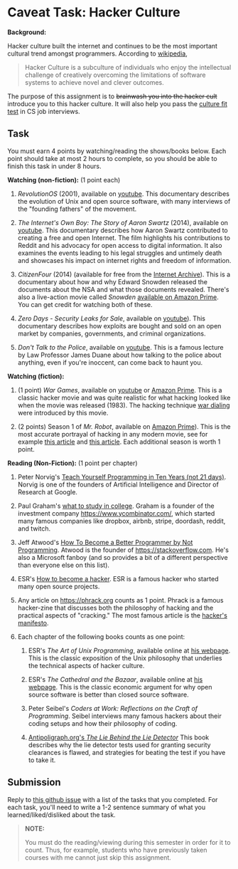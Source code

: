 # Caveat Task: Hacker Culture

**Background:**

Hacker culture built the internet and continues to be the most important cultural trend amongst programmers.
According to [wikipedia](https://en.wikipedia.org/wiki/Hacker_culture),

> Hacker Culture is a subculture of individuals who enjoy the intellectual challenge of creatively overcoming the limitations of software systems to achieve novel and clever outcomes.

The purpose of this assignment is to ~~brainwash you into the hacker cult~~ introduce you to this hacker culture.
It will also help you pass the [culture fit test](https://triplebyte.com/blog/what-companies-mean-by-culture-fit) in CS job interviews.

## Task

You must earn 4 points by watching/reading the shows/books below.
Each point should take at most 2 hours to complete,
so you should be able to finish this task in under 8 hours.

**Watching (non-fiction):** (1 point each)

1. *RevolutionOS* (2001), available on [youtube](https://www.youtube.com/watch?v=4vW62KqKJ5A).
   This documentary describes the evolution of Unix and open source software,
   with many interviews of the "founding fathers" of the movement.

1. *The Internet's Own Boy: The Story of Aaron Swartz* (2014), available on [youtube](https://www.youtube.com/watch?v=9vz06QO3UkQ).
   This documentary describes how Aaron Swartz contributed to creating a free and open Internet. The film highlights his contributions to Reddit and his advocacy for open access to digital information. It also examines the events leading to his legal struggles and untimely death and showcases his impact on internet rights and freedom of information.

1. *CitizenFour* (2014) (available for free from the [Internet Archive](https://archive.org/details/Citizen.Four2014)).
   This is a documentary about how and why Edward Snowden released the documents about the NSA and what those documents revealed.
    There's also a live-action movie called *Snowden* [available on Amazon Prime](https://www.amazon.com/Snowden-Joseph-Gordon-Levitt/dp/B01LWYVHKV).
    You can get credit for watching both of these.

1. *Zero Days - Security Leaks for Sale*, available on [youtube](https://www.youtube.com/watch?v=4BTTiWkdT8Q)).
   This documentary describes how exploits are bought and sold on an open market by companies, governments, and criminal organizations.

1. *Don't Talk to the Police*, available on [youtube](https://www.youtube.com/watch?v=d-7o9xYp7eE).
    This is a famous lecture by Law Professor James Duane about how talking to the police about anything, even if you're inoccent, can come back to haunt you.

**Watching (fiction):**

1. (1 point) *War Games*, available on [youtube](https://www.youtube.com/watch?v=HNLQ-O-Qx3Y) or [Amazon Prime](https://www.amazon.com/Wargames-Matthew-Broderick/dp/B083FY4CDG/).
   This is a classic hacker movie and was quite realistic for what hacking looked like when the movie was released (1983).
   The hacking technique [war dialing](https://en.wikipedia.org/wiki/Wardialing) were introduced by this movie.

1. (2 points) Season 1 of *Mr. Robot*, available on [Amazon Prime](https://www.amazon.com/gp/video/detail/B00YBX664Q)).
   This is the most accurate portrayal of hacking in any modern movie, see for example [this article](https://www.pri.org/stories/how-realistic-are-hacks-mr-robot) and [this article](https://www.wired.com/2016/07/real-hackers-behind-mr-robot-get-right/).
   Each additional season is worth 1 point.

**Reading (Non-Fiction):** (1 point per chapter)

1. Peter Norvig's [Teach Yourself Programming in Ten Years (not 21 days)](https://norvig.com/21-days.html).
    Norvig is one of the founders of Artificial Intelligence and Director of Research at Google.

1. Paul Graham's [what to study in college](http://www.paulgraham.com/college.html).
    Graham is a founder of the investment company <https://www.ycombinator.com/>,
    which started many famous companies like dropbox, airbnb, stripe, doordash, reddit, and twitch.

1. Jeff Atwood's [How To Become a Better Programmer by Not Programming](https://blog.codinghorror.com/how-to-become-a-better-programmer-by-not-programming/).
    Atwood is the founder of <https://stackoverflow.com>.
    He's also a Microsoft fanboy (and so provides a bit of a different perspective than everyone else on this list).

1. ESR's [How to become a hacker](http://www.catb.org/esr/faqs/hacker-howto.html).
    ESR is a famous hacker who started many open source projects.

1. Any article on <https://phrack.org> counts as 1 point.
   Phrack is a famous hacker-zine that discusses both the philosophy of hacking and the practical aspects of "cracking."
   The most famous article is the [hacker's manifesto](http://phrack.org/issues/7/3.html).

1. Each chapter of the following books counts as one point:

    1. ESR's *The Art of Unix Programming*, available online at [his webpage](http://catb.org/~esr/writings/taoup/html/context.html).
       This is the classic exposition of the Unix philosophy that underlies the technical aspects of hacker culture.

    1. ESR's *The Cathedral and the Bazaar*, available online at [his webpage](http://www.catb.org/~esr/writings/cathedral-bazaar/).
       This is the classic economic argument for why open source software is better than closed source software.

    1. Peter Seibel's *Coders at Work: Reflections on the Craft of Programming*.
       Seibel interviews many famous hackers about their coding setups and how their philosophy of coding.

    1. [Antipoligraph.org's *The Lie Behind the Lie Detector*](
https://antipolygraph.org/pubs.shtml)
        This book describes why the lie detector tests used for granting security clearances is flawed, and strategies for beating the test if you have to take it.

<!--
**Reading (Fiction):** (5 points for reading the whole book, no partial credit)

1. [Harry Potter and the Methods of Rationality](https://hpmor.com).
   This is a fanfic written by [Eliezer Yudkowsky](https://en.wikipedia.org/wiki/Eliezer_Yudkowsky),
   who is a famous [AI safety](https://futureoflife.org/ai-safety-research/) researcher.
   The premise is that Harry Potter's parents were both wizards and scientists,
   and the story introduces a lot of concepts important for AI safety and the philosophy of data science.

1. Any of the fiction books [listed here](https://portswigger.net/daily-swig/the-top-10-best-hacker-themed-books-of-all-time).
-->

## Submission

Reply to [this github issue](https://github.com/mikeizbicki/cmc-csci143/issues/363) with a list of the tasks that you completed.
For each task, you'll need to write a 1-2 sentence summary of what you learned/liked/disliked about the task.

> **NOTE:**
>
> You must do the reading/viewing during this semester in order for it to count.
> Thus, for example, students who have previously taken courses with me cannot just skip this assignment.

